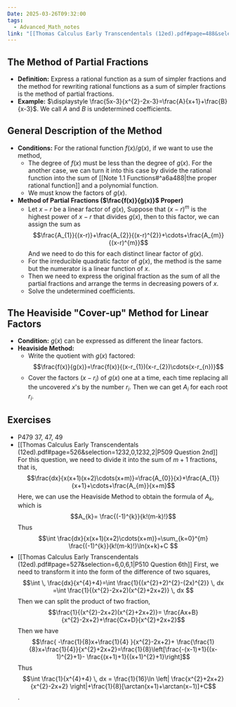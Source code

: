 ```yaml
---
Date: 2025-03-26T09:32:00
tags:
  - Advanced_Math_notes
link: "[[Thomas Calculus Early Transcendentals (12ed).pdf#page=488&selection=619,0,619,54|The link of chapter 8.4, Advanced Math]]"
---
```

## **The Method of Partial Fractions**

- **Definition:**
	Express a rational function as a sum of simpler fractions and the method for rewriting rational functions as a sum of simpler fractions is the method of partial fractions.
- **Example:**
	$\displaystyle \frac{5x-3}{x^{2}-2x-3}=\frac{A}{x+1}+\frac{B}{x-3}$. We call $A$ and $B$ is undetermined coefficients.

## **General Description of the Method**

- **Conditions:**
	For the rational function $f(x)/g(x)$, if we want to use the method,
	- The degree of $f(x)$ must be less than the degree of $g(x)$. For the another case, we can turn it into this case by divide the rational function into the sum of [[Note 1.1 Functions#^a6a488|the proper rational function]] and a polynomial function.
	- We must know the factors of $g(x)$.
- **Method of Partial Fractions ($\frac{f(x)}{g(x)}$ Proper)**
	- Let $x-r$ be a linear factor of $g(x)$, Suppose that $(x-r)^{m}$ is the highest power of $x-r$ that divides $g(x)$, then to this factor, we can assign the sum as $$\frac{A_{1}}{(x-r)}+\frac{A_{2}}{(x-r)^{2}}+\cdots+\frac{A_{m}}{(x-r)^{m}}$$
	And we need to do this for each distinct linear factor of $g(x)$.
	- For the irreducible quadratic factor of $g(x)$, the method is the same but the numerator is a linear function of $x$.
	- Then we need to express the original fraction as the sum of all the partial fractions and arrange the terms in decreasing powers of $x$.
	- Solve the undetermined coefficients.

## **The Heaviside "Cover-up" Method for Linear Factors**

- **Condition:**
	$g(x)$ can be expressed as different the linear factors.
- **Heaviside Method:**
	- Write the quotient with $g(x)$ factored: $$\frac{f(x)}{g(x)}=\frac{f(x)}{(x-r_{1})(x-r_{2})\cdots(x-r_{n})}$$
	- Cover the factors $(x-r_{i})$ of $g(x)$ one at a time, each time replacing all the uncovered $x$'s by the number $r_{i}$. Then we can get $A_{i}$ for each root $r_{i}$.

## **Exercises**

- P479 37, 47, 49
- [[Thomas Calculus Early Transcendentals (12ed).pdf#page=526&selection=1232,0,1232,2|P509 Question 2nd]]
	For this question, we need to divide it into the sum of $m+1$ fractions, that is, $$\frac{dx}{x(x+1)(x+2)\cdots(x+m)}=\frac{A_{0}}{x}+\frac{A_{1}}{x+1}+\cdots+\frac{A_{m}}{x+m}$$ Here, we can use the Heaviside Method to obtain the formula of $A_{k}$, which is $$A_{k}= \frac{(-1)^{k}}{k!(m-k)!}$$ Thus $$\int \frac{dx}{x(x+1)(x+2)\cdots(x+m)}=\sum_{k=0}^{m} \frac{(-1)^{k}}{k!(m-k)!}\ln(x+k)+C $$ 
- [[Thomas Calculus Early Transcendentals (12ed).pdf#page=527&selection=6,0,6,1|P510 Question 6th]]
	First, we need to transform it into the form of the difference of two squares, $$\int  \, \frac{dx}{x^{4}+4}=\int \frac{1}{(x^{2}+2)^{2}-(2x)^{2}} \, dx =\int \frac{1}{(x^{2}-2x+2)(x^{2}+2x+2)} \, dx  $$ Then we can split the product of two fraction, $$\frac{1}{(x^{2}-2x+2)(x^{2}+2x+2)}= \frac{Ax+B}{x^{2}-2x+2}+\frac{Cx+D}{x^{2}+2x+2}$$ Then we have $$\frac{ -\frac{1}{8}x+\frac{1}{4} }{x^{2}-2x+2}+ 
	\frac{\frac{1}{8}x+\frac{1}{4}}{x^{2}+2x+2}=\frac{1}{8}\left[\frac{-(x-1)+1}{(x-1)^{2}+1}- \frac{(x+1)+1}{(x+1)^{2}+1}\right]$$ Thus $$\int \frac{1}{x^{4}+4} \, dx =  \frac{1}{16}​\ln \left| \frac{x^{2}+2x+2}{x^{2}-2x+2} \right|+\frac{1}{8} ​[\arctan(x+1)+\arctan(x−1)]+C$$.